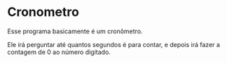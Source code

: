 # Cronometro
Esse programa basicamente é um cronômetro.

Ele irá perguntar até quantos segundos é para contar, e depois irá fazer a contagem
de 0 ao número digitado.
